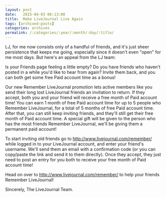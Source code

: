 ```yaml
---
layout: post
date:	2015-04-03 06:13:00
title:  Make LiveJournal Live Again
tags: [archived-posts]
categories: archives
permalink: /:categories/:year/:month/:day/:title/
---
```

LJ, for me now consists only of a handful of friends, and it's just sheer persistence that keeps me going, especially since it doesn't even "open" for me most days. But here's an appeal from the LJ team:


Is your Friends page feeling a little empty? Do you have friends who haven't posted in a while you'd like to hear from again? Invite them back, and you can both get some free Paid account time as a bonus!

Our new Remember LiveJournal promotion lets active members like you send their long lost LiveJournal friends an invitation to return. If they accept, both you and your friend will receive a free month of Paid account time! You can earn 1 month of free Paid account time for up to 5 people who Remember LiveJournal, for a total of 5 months of free Paid account time. After that, you can still keep inviting friends, and they'll still get their free month of Paid account time. A special gift will be given to the person who has the most friends Remember LiveJournal, we'll be giving them a permanent paid account!

To start inviting old friends go to http://www.livejournal.com/remember/ while logged in to your LiveJournal account, and enter your friend's username. We'll send them an email with a confirmation code (or you can copy/paste the link and send it to them directly). Once they accept, they just need to post an entry for you both to receive your free month of Paid account time!

Head on over to http://www.livejournal.com/remember/ to help your friends Remember LiveJournal!

Sincerely,
The LiveJournal Team.
